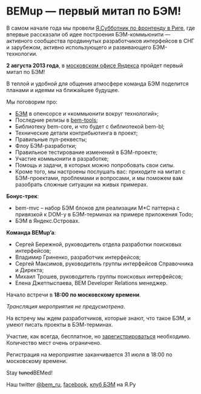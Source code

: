 # BEMup — первый митап по БЭМ!

В самом начале года мы провели [Я.Субботник по фронтенду в Риге](http://events.yandex-team.ru/events/yasubbotnik/riga-apr-2013/), 
где впервые рассказали об идее построения БЭМ-коммьюнити — активного сообщества продвинутых разработчиков интерфейсов в СНГ и зарубежом, активно использующего и развивающего БЭМ-технологии. 

**2 августа 2013 года**, в [московском офисе Яндекса](http://company.yandex.ru/contacts/redrose/) пройдет первый митап по БЭМ!

В теплой и удобной для общения атмосфере команда БЭМ поделится планами и идеями на ближайшее будущее.

Мы поговорим про:

* [БЭМ](http://bit.ly/ru-beminfo) в опенсорсе и «коммьюнити вокруг технологий»;
* Последние релизы в [bem-tools](http://bit.ly/ru-bemtools);
* Библиотеку bem-core, и что будет с библиотекой bem-bl;
* Технические детали контрибьютинга в проект;
* Правильные пул-реквесты;
* Флоу БЭМ-разработки;
* Правильное тестирование изменений в БЭМ-проекте;
* Участие коммьюнити в разработке; 
* Помощь и задачи, в которых можно попробовать свои силы.
* Кроме того, мы настроены послушать вас: приходите на митап с БЭМ-проектами, проблемами и вопросами, и мы поможем вам разобрать сложные ситуации на живых примерах.

**Бонус-трек**:

* bem-mvc – набор БЭМ блоков для реализации M*C паттерна с привязкой к DOM-у в БЭМ-терминах на примере приложения Todo;
* БЭМ в Яндекс.Островах.

**Команда BEMup’a**:

* Сергей Бережной, руководитель отдела разработки поисковых интерфейсов;
* Владимир Гриненко, разработчик интерфейсов;
* Сергей Максимов, руководитель группы интерфейсов Справочника и Директа;
* Михаил Трошев, руководитель группы поисковых интерфейсов;
* Елена Джетпыспаева, BEM Developer Relations менеджер.

Начало встречи в **18:00 по московскому времени**.

*Трансляция мероприятия не предусмотрена*.

На встречу мы ждем разработчиков, которые знают, что такое БЭМ, и умеют писать проекты в БЭМ-терминах.

Участие, как всегда, бесплатное, но [зарегистрироваться](http://bit.ly/bemup) необходимо. Количество мест очень ограничено.

Регистрация на мероприятие заканчивается 31 июля в 18:00 по московскому времени.

Stay ~~tuned~~BEMed!

Наш twitter [@bem_ru](http://bit.ly/ru-twi), [facebook](http://bit.ly/fb-bem), [клуб БЭМ](http://clubs.ya.ru/bem/) на Я.Ру
